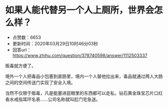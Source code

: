 # 如果人能代替另一个人上厕所，世界会怎么样？
- 点赞数：6653
- 更新时间：2020年03月29日10时46分03秒
- 回答url：https://www.zhihu.com/question/378740598/answer/1112503337
<body>
 <p data-pid="QN5eCpA_">贩毒就方便了。</p>
 <p data-pid="LiUiDtoj">境外一个人把毒品小包塞到直肠里，境内一个人替他拉出来，毒品就通过两人大肠之间的空间传送门实现了安全入境。</p>
 <p data-pid="vQt764Om">当然不仅限于贩毒，凡是能塞进屁眼里的东西都可以走私，钻石黄金珠宝芯片口红香水戒指耳环名表……公司名称就叫肛门宅急送。</p>
</body>